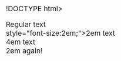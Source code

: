 
!DOCTYPE html>
<html>
<head>
<meta charset="utf-8">
<title>Setting Font Size</title>
<style>
body{
	font-size: 120%;
}
</style>
</head>
<body>
<div>Regular text</div>
<div>style="font-size:2em;">2em text
  <div>4em text
    <div>2em again!</div>
  </div>
</div>
</body>
</html>
